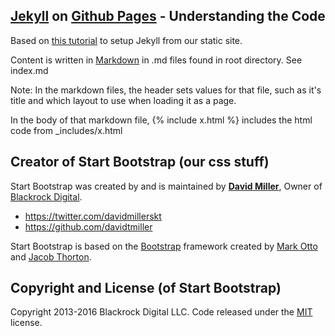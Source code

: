 ## [Jekyll](https://jekyllrb.com/docs/github-pages/) on [Github Pages](https://help.github.com/articles/using-jekyll-as-a-static-site-generator-with-github-pages/) - Understanding the Code

Based on [this tutorial](https://jekyllrb.com/tutorials/convert-site-to-jekyll/) to setup Jekyll from our static site.

Content is written in [Markdown](https://learnxinyminutes.com/docs/markdown/) in .md files found in root directory.  See index.md

Note: In the markdown files, the header sets values for that file, such as it's title and which layout to use when loading it as a page.

In the body of that markdown file, \{\% include x.html \%\} includes the html code from \_includes/x.html

## Creator of Start Bootstrap (our css stuff)

Start Bootstrap was created by and is maintained by **[David Miller](http://davidmiller.io/)**, Owner of [Blackrock Digital](http://blackrockdigital.io/).

* https://twitter.com/davidmillerskt
* https://github.com/davidtmiller

Start Bootstrap is based on the [Bootstrap](http://getbootstrap.com/) framework created by [Mark Otto](https://twitter.com/mdo) and [Jacob Thorton](https://twitter.com/fat).

## Copyright and License (of Start Bootstrap)

Copyright 2013-2016 Blackrock Digital LLC. Code released under the [MIT](https://github.com/BlackrockDigital/startbootstrap-one-page-wonder/blob/gh-pages/LICENSE) license.
